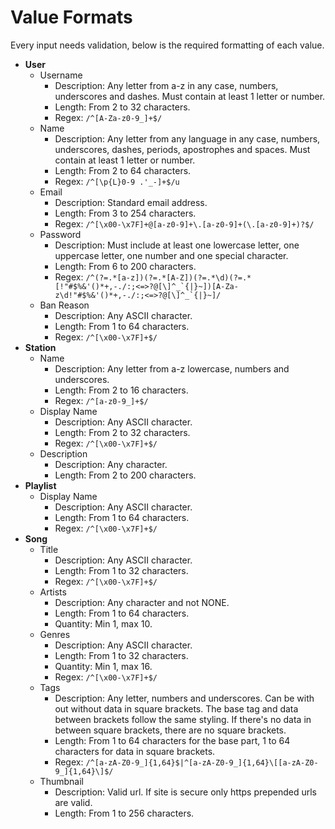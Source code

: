 # Value Formats

Every input needs validation, below is the required formatting of each value.

- **User**
  - Username
    - Description: Any letter from a-z in any case, numbers, underscores and
    dashes. Must contain at least 1 letter or number.
    - Length: From 2 to 32 characters.
    - Regex: ```/^[A-Za-z0-9_]+$/```
  - Name
    - Description: Any letter from any language in any case, numbers, underscores,
    dashes, periods, apostrophes and spaces. Must contain at least 1 letter or number.
    - Length: From 2 to 64 characters.
    - Regex: ```/^[\p{L}0-9 .'_-]+$/u```
  - Email
    - Description: Standard email address.
    - Length: From 3 to 254 characters.
    - Regex: ```/^[\x00-\x7F]+@[a-z0-9]+\.[a-z0-9]+(\.[a-z0-9]+)?$/```
  - Password
    - Description: Must include at least one lowercase letter, one uppercase
    letter, one number and one special character.
    - Length: From 6 to 200 characters.
    - Regex: ```/^(?=.*[a-z])(?=.*[A-Z])(?=.*\d)(?=.*[!"#$%&'()*+,-./:;<=>?@[\]^_`{|}~])[A-Za-z\d!"#$%&'()*+,-./:;<=>?@[\]^_`{|}~]/```
  - Ban Reason
    - Description: Any ASCII character.
    - Length: From 1 to 64 characters.
    - Regex: ```/^[\x00-\x7F]+$/```
- **Station**
  - Name
    - Description: Any letter from a-z lowercase, numbers and underscores.
    - Length: From 2 to 16 characters.
    - Regex: ```/^[a-z0-9_]+$/```
  - Display Name
    - Description: Any ASCII character.
    - Length: From 2 to 32 characters.
    - Regex: ```/^[\x00-\x7F]+$/```
  - Description
    - Description: Any character.
    - Length: From 2 to 200 characters.
- **Playlist**
  - Display Name
    - Description: Any ASCII character.
    - Length: From 1 to 64 characters.
    - Regex: ```/^[\x00-\x7F]+$/```
- **Song**
  - Title
    - Description: Any ASCII character.
    - Length: From 1 to 32 characters.
    - Regex: ```/^[\x00-\x7F]+$/```
  - Artists
    - Description: Any character and not NONE.
    - Length: From 1 to 64 characters.
    - Quantity: Min 1, max 10.
  - Genres
    - Description: Any ASCII character.
    - Length: From 1 to 32 characters.
    - Quantity: Min 1, max 16.
    - Regex: ```/^[\x00-\x7F]+$/```
  - Tags
    - Description: Any letter, numbers and underscores. Can be with out without
    data in square brackets. The base tag and data between brackets follow the
    same styling. If there's no data in between square brackets, there are no
    square brackets.
    - Length: From 1 to 64 characters for the base part, 1 to 64 characters for
    data in square brackets.
    - Regex: ```/^[a-zA-Z0-9_]{1,64}$|^[a-zA-Z0-9_]{1,64}\[[a-zA-Z0-9_]{1,64}\]$/```
  - Thumbnail
    - Description: Valid url. If site is secure only https prepended urls are valid.
    - Length: From 1 to 256 characters.
